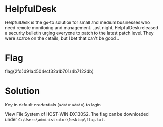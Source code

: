 # HelpfulDesk
HelpfulDesk is the go-to solution for small and medium businesses who need remote monitoring and management. Last night, HelpfulDesk released a security bulletin urging everyone to patch to the latest patch level. They were scarce on the details, but I bet that can't be good...

# Flag
flag{2fd5d91a4504ecf32a1b701a4b7122db}

# Solution
Key in default credentials (`admin:admin`) to login.

View File System of HOST-WIN-DX130S2. The flag can be downloaded under `C:\Users\administrator\Desktop\flag.txt`.